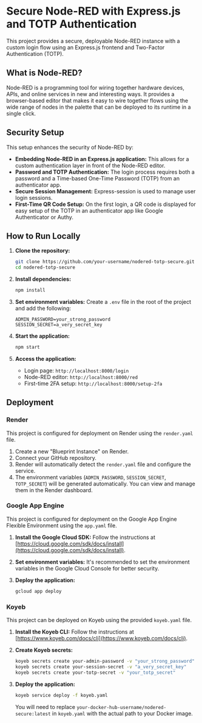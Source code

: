 # Secure Node-RED with Express.js and TOTP Authentication

This project provides a secure, deployable Node-RED instance with a custom login flow using an Express.js frontend and Two-Factor Authentication (TOTP).

## What is Node-RED?

Node-RED is a programming tool for wiring together hardware devices, APIs, and online services in new and interesting ways. It provides a browser-based editor that makes it easy to wire together flows using the wide range of nodes in the palette that can be deployed to its runtime in a single click.

## Security Setup

This setup enhances the security of Node-RED by:

- **Embedding Node-RED in an Express.js application:** This allows for a custom authentication layer in front of the Node-RED editor.
- **Password and TOTP Authentication:** The login process requires both a password and a Time-based One-Time Password (TOTP) from an authenticator app.
- **Secure Session Management:** Express-session is used to manage user login sessions.
- **First-Time QR Code Setup:** On the first login, a QR code is displayed for easy setup of the TOTP in an authenticator app like Google Authenticator or Authy.

## How to Run Locally

1.  **Clone the repository:**
    ```bash
    git clone https://github.com/your-username/nodered-totp-secure.git
    cd nodered-totp-secure
    ```

2.  **Install dependencies:**
    ```bash
    npm install
    ```

3.  **Set environment variables:**
    Create a `.env` file in the root of the project and add the following:
    ```
    ADMIN_PASSWORD=your_strong_password
    SESSION_SECRET=a_very_secret_key
    ```

4.  **Start the application:**
    ```bash
    npm start
    ```

5.  **Access the application:**
    -   Login page: `http://localhost:8000/login`
    -   Node-RED editor: `http://localhost:8000/red`
    -   First-time 2FA setup: `http://localhost:8000/setup-2fa`

## Deployment

### Render

This project is configured for deployment on Render using the `render.yaml` file.

1.  Create a new "Blueprint Instance" on Render.
2.  Connect your GitHub repository.
3.  Render will automatically detect the `render.yaml` file and configure the service.
4.  The environment variables (`ADMIN_PASSWORD`, `SESSION_SECRET`, `TOTP_SECRET`) will be generated automatically. You can view and manage them in the Render dashboard.

### Google App Engine

This project is configured for deployment on the Google App Engine Flexible Environment using the `app.yaml` file.

1.  **Install the Google Cloud SDK:**
    Follow the instructions at [https://cloud.google.com/sdk/docs/install](https://cloud.google.com/sdk/docs/install).

2.  **Set environment variables:**
    It's recommended to set the environment variables in the Google Cloud Console for better security.

3.  **Deploy the application:**
    ```bash
    gcloud app deploy
    ```

### Koyeb

This project can be deployed on Koyeb using the provided `koyeb.yaml` file.

1.  **Install the Koyeb CLI:**
    Follow the instructions at [https://www.koyeb.com/docs/cli](https://www.koyeb.com/docs/cli).

2.  **Create Koyeb secrets:**
    ```bash
    koyeb secrets create your-admin-password -v "your_strong_password"
    koyeb secrets create your-session-secret -v "a_very_secret_key"
    koyeb secrets create your-totp-secret -v "your_totp_secret"
    ```

3.  **Deploy the application:**
    ```bash
    koyeb service deploy -f koyeb.yaml
    ```

    You will need to replace `your-docker-hub-username/nodered-secure:latest` in `koyeb.yaml` with the actual path to your Docker image.
